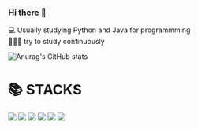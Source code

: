 ### Hi there 👋

💻 Usually studying Python and Java for programmming<br>
👩🏻‍🏫 try to study continuously


![Anurag's GitHub stats](https://github-readme-stats.vercel.app/api?username=luwbe1&show_icons=true&theme=radical)

<h1>📚 STACKS</h1></div>
<div align=center-left> 
<img src="https://img.shields.io/badge/vuejs-%2335495e.svg?style=for-the-badge&logo=vuedotjs&logoColor=%234FC08D">
<img src="https://img.shields.io/badge/typescript-%23007ACC.svg?style=for-the-badge&logo=typescript&logoColor=white">
<img src="https://img.shields.io/badge/javascript-%23323330.svg?style=for-the-badge&logo=javascript&logoColor=%23F7DF1E">
<img src="https://img.shields.io/badge/python-3776AB?style=for-the-badge&logo=python&logoColor=white">
<img src="https://img.shields.io/badge/DJANGO-REST-ff1709?style=for-the-badge&logo=django&logoColor=white&color=ff1709&labelColor=gray">
<img src="https://img.shields.io/badge/nestjs-%23E0234E.svg?style=for-the-badge&logo=nestjs&logoColor=white">
  
 
  
